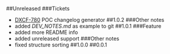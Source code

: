 
##Unreleased
###Tickets
* [DXCF-780](https://jira.in.devexperts.com/browse/DXCF-780) POC changelog generator
##1.0.2
###Other notes
* added *DEV_NOTES.md* as example to git
##1.0.1
###Feature
* added more README info
* added unreleased support
###Other notes
* fixed structure sorting
##1.0.0
##0.0.1